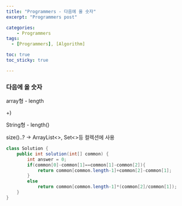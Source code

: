 ```yaml
---
title: "Programmers - 다음에 올 숫자"
excerpt: "Programmers post"

categories:
    - Programmers
tags:
  - [Programmers], [Algorithm]

toc: true
toc_sticky: true

---
```


### 다음에 올 숫자
array형 - length

+)

String형 - length()

size()..? → ArrayList<>, Set<>등 컬렉션에 사용

```java
class Solution {
    public int solution(int[] common) {
        int answer = 0;
        if(common[0]-common[1]==common[1]-common[2]){
            return common[common.length-1]+common[2]-common[1];
        }
        else
            return common[common.length-1]*(common[2]/common[1]);
    }
}
```